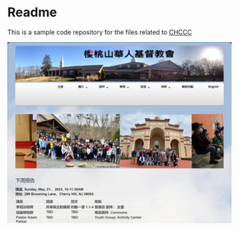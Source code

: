 # Readme

This is a sample code repository for the files related to [CHCCC](https://cherryhillccc.org/zh/index.php) 

![CHCCC site sample](./images/homepage_001.jpg)